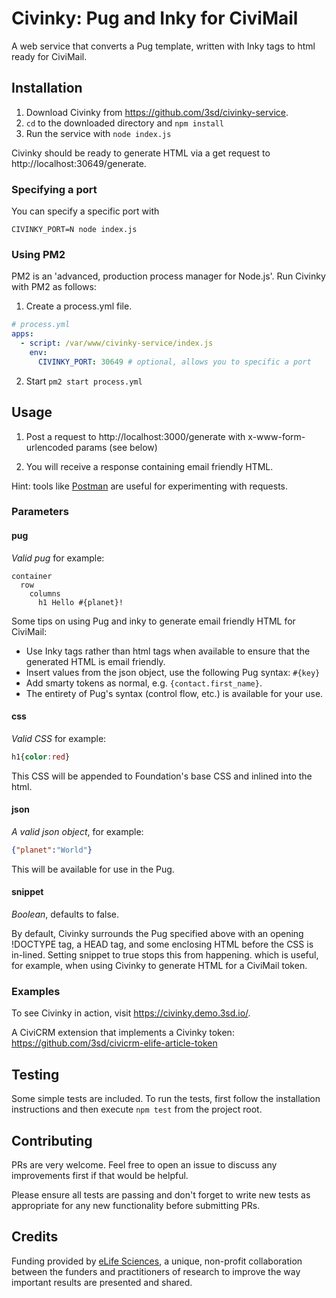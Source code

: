 # Civinky: Pug and Inky for CiviMail

A web service that converts a Pug template, written with Inky tags to html ready for CiviMail.

## Installation

1. Download Civinky from https://github.com/3sd/civinky-service.
2. `cd` to the downloaded directory and `npm install`
3. Run the service with `node index.js`

Civinky should be ready to generate HTML via a get request to http://localhost:30649/generate.

### Specifying a port

You can specify a specific port with

`CIVINKY_PORT=N node index.js`

### Using PM2

PM2 is an 'advanced, production process manager for Node.js'. Run Civinky with PM2 as follows:

1. Create a process.yml file.
```yaml
# process.yml
apps:
  - script: /var/www/civinky-service/index.js
    env:
      CIVINKY_PORT: 30649 # optional, allows you to specific a port
```
2. Start `pm2 start process.yml`

## Usage

1. Post a request to http://localhost:3000/generate with x-www-form-urlencoded params (see below)

2. You will receive a response containing email friendly HTML.

Hint: tools like [Postman](https://www.getpostman.com/) are useful for experimenting with requests.

### Parameters

#### pug

*Valid pug* for example:

```pug
container
  row
    columns
      h1 Hello #{planet}!
```

Some tips on using Pug and inky to generate email friendly HTML for CiviMail:

* Use Inky tags rather than html tags when available to ensure that the generated HTML is email friendly.
* Insert values from the json object, use the following Pug syntax: `#{key}`
* Add smarty tokens as normal, e.g. `{contact.first_name}`.
* The entirety of Pug's syntax (control flow, etc.) is available for your use.


#### css

*Valid CSS* for example:
```css
h1{color:red}
```

This CSS will be appended to Foundation's base CSS and inlined into the html.


#### json

*A valid json object*, for example:
```json
{"planet":"World"}
```
This will be available for use in the Pug.

#### snippet

*Boolean*, defaults to false.

By default, Civinky surrounds the Pug specified above with an opening !DOCTYPE tag, a HEAD tag, and some enclosing HTML before the CSS is in-lined. Setting snippet to true stops this from happening. which is useful, for example, when using Civinky to generate HTML for a CiviMail token.

### Examples

To see Civinky in action, visit https://civinky.demo.3sd.io/.

A CiviCRM extension that implements a Civinky token: https://github.com/3sd/civicrm-elife-article-token

## Testing

Some simple tests are included. To run the tests, first follow the installation instructions and then execute `npm test` from the project root.

## Contributing

PRs are very welcome. Feel free to open an issue to discuss any improvements first if that would be helpful.

Please ensure all tests are passing and don't forget to write new tests as appropriate for any new functionality before submitting PRs.

## Credits

Funding provided by [eLife Sciences](http://elifesciences.org/), a unique, non-profit collaboration between the funders and practitioners of research to improve the way important results are presented and shared.
